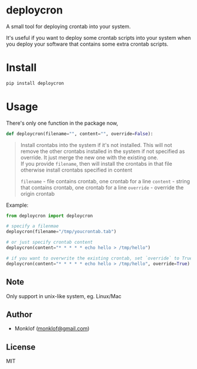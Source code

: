 # deploycron

A small tool for deploying crontab into your system.

It's useful if you want to deploy some crontab scripts into your system when you deploy your software that contains some extra crontab scripts.

# Install

```bash
pip install deploycron
```

# Usage

There's only one function in the package now,

```python
def deploycron(filename="", content="", override=False):
```

> Install crontabs into the system if it's not installed.
> This will not remove the other crontabs installed in the system if not specified
> as override. It just merge the new one with the existing one.  
> If you provide `filename`, then will install the crontabs in that file
> otherwise install crontabs specified in content
> 
> `filename` - file contains crontab, one crontab for a line
> `content`  - string that contains crontab, one crontab for a line
> `override` - override the origin crontab

Example: 

```python
from deploycron import deploycron

# specify a filenmae
deploycron(filename="/tmp/youcrontab.tab")

# or just specify crontab content
deploycron(content="* * * * * echo hello > /tmp/hello")

# if you want to overwrite the existing crontab, set `override` to True
deploycron(content="* * * * * echo hello > /tmp/hello", override=True)
```

## Note

Only support in unix-like system, eg. Linux/Mac

## Author

* Monklof (monklof@gmail.com)

## License

MIT
